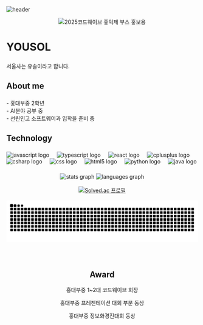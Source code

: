 ![header](https://capsule-render.vercel.app/api?type=waving&color=0:c0ff9f,100:70ffc8&height=300&section=header&text=YOUSOL&fontSize=90)

<p align="center">
  <img src="https://github.com/MiruHeon/Normal-Project/blob/main/Hongik2025poster.png?raw=true" 
       alt="2025코드웨이브 홍익제 부스 홍보용" 
       width="600" />
</p>

<h1 align="left">YOUSOL</h1>

###

<p align="left">서울사는 유솔이라고 합니다.</p>

###

<h2 align="left">About me</h2>

###

<p align="left">- 홍대부중 2학년<br>- AI분야 공부 중<br>- 선린인고 소프트웨어과 입학을 준비 중</p>

###

<h2 align="left">Technology</h2>

###

<div align="left">
  <img src="https://cdn.jsdelivr.net/gh/devicons/devicon/icons/javascript/javascript-original.svg" height="40" alt="javascript logo"  />
  <img width="12" />
  <img src="https://cdn.jsdelivr.net/gh/devicons/devicon/icons/typescript/typescript-original.svg" height="40" alt="typescript logo"  />
  <img width="12" />
  <img src="https://cdn.jsdelivr.net/gh/devicons/devicon/icons/react/react-original.svg" height="40" alt="react logo"  />
  <img width="12" />
  <img src="https://cdn.jsdelivr.net/gh/devicons/devicon/icons/cplusplus/cplusplus-original.svg" height="40" alt="cplusplus logo"  />
  <img width="12" />
  <img src="https://cdn.jsdelivr.net/gh/devicons/devicon/icons/csharp/csharp-original.svg" height="40" alt="csharp logo"  />
  <img width="12" />
  <img src="https://cdn.jsdelivr.net/gh/devicons/devicon/icons/css3/css3-original.svg" height="40" alt="css logo"  />
  <img width="12" />
  <img src="https://cdn.jsdelivr.net/gh/devicons/devicon/icons/html5/html5-original.svg" height="40" alt="html5 logo"  />
  <img width="12" />
  <img src="https://cdn.jsdelivr.net/gh/devicons/devicon/icons/python/python-original.svg" height="40" alt="python logo"  />
  <img width="12" />
  <img src="https://cdn.jsdelivr.net/gh/devicons/devicon/icons/java/java-original.svg" height="40" alt="java logo"  />
</div>

###

<div align="center">
  <img src="https://github-readme-stats.vercel.app/api?username=MiruHeon&hide_title=false&hide_rank=false&show_icons=true&include_all_commits=true&count_private=true&disable_animations=false&theme=dracula&locale=en&hide_border=false&cache_seconds=1800" height="150" alt="stats graph"  />
  <img src="https://github-readme-stats.vercel.app/api/top-langs?username=MiruHeon&locale=en&hide_title=false&layout=compact&card_width=320&langs_count=10&theme=dracula&hide_border=false&cache_seconds=1800" height="150" alt="languages graph"  />
</div> 

<br>

<div align="center">
  <a href="https://solved.ac/kirias24">
    <img src="http://mazassumnida.wtf/api/v2/generate_badge?boj=kirias24" alt="Solved.ac 프로필"/>
  </a>
</div>

<br clear="both">

<img src="https://raw.githubusercontent.com/MiruHeon/Normal-Project/e95ac0296b3a7efdf6fd24ae20e36e335089b38d/github-contribution-grid-snake-dark.svg" alt="Snake animation" />

###

<br>

<h2 align="center">Award</h2>

<p align="center" style="font-weight: 500;">
  홍대부중 1~2대 코드웨이브 회장
</p>
<p align="center" style="font-weight: 500;">
  홍대부중 프레젠테이션 대회 부분 동상
</p>
<p align="center" style="font-weight: 500;">
  홍대부중 정보화경진대회 동상
</p>
